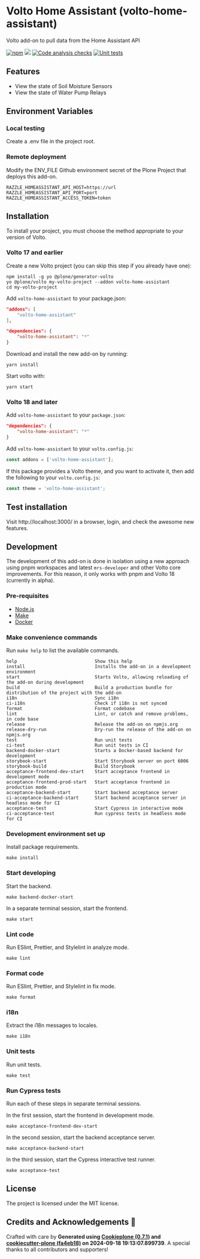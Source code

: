 # Volto Home Assistant (volto-home-assistant)

Volto add-on to pull data from the Home Assistant API

[![npm](https://img.shields.io/npm/v/volto-home-assistant)](https://www.npmjs.com/package/volto-home-assistant)
[![](https://img.shields.io/badge/-Storybook-ff4785?logo=Storybook&logoColor=white&style=flat-square)](https://fosten.github.io/volto-home-assistant/)
[![Code analysis checks](https://github.com/fosten/volto-home-assistant/actions/workflows/code.yml/badge.svg)](https://github.com/fosten/volto-home-assistant/actions/workflows/code.yml)
[![Unit tests](https://github.com/fosten/volto-home-assistant/actions/workflows/unit.yml/badge.svg)](https://github.com/fosten/volto-home-assistant/actions/workflows/unit.yml)

## Features

<!-- List your awesome features here -->

- View the state of Soil Moisture Sensors
- View the state of Water Pump Relays

## Environment Variables
### Local testing
Create a .env file in the project root.
### Remote deployment
Modify the ENV_FILE Github environment secret of the Plone Project that deploys this add-on.

```shell
RAZZLE_HOMEASSISTANT_API_HOST=https://url
RAZZLE_HOMEASSISTANT_API_PORT=port
RAZZLE_HOMEASSISTANT_ACCESS_TOKEN=token
```

## Installation

To install your project, you must choose the method appropriate to your version of Volto.


### Volto 17 and earlier

Create a new Volto project (you can skip this step if you already have one):

```
npm install -g yo @plone/generator-volto
yo @plone/volto my-volto-project --addon volto-home-assistant
cd my-volto-project
```

Add `volto-home-assistant` to your package.json:

```JSON
"addons": [
    "volto-home-assistant"
],

"dependencies": {
    "volto-home-assistant": "*"
}
```

Download and install the new add-on by running:

```
yarn install
```

Start volto with:

```
yarn start
```

### Volto 18 and later

Add `volto-home-assistant` to your `package.json`:

```json
"dependencies": {
    "volto-home-assistant": "*"
}
```

Add `volto-home-assistant` to your `volto.config.js`:

```javascript
const addons = ['volto-home-assistant'];
```

If this package provides a Volto theme, and you want to activate it, then add the following to your `volto.config.js`:

```javascript
const theme = 'volto-home-assistant';
```

## Test installation

Visit http://localhost:3000/ in a browser, login, and check the awesome new features.


## Development

The development of this add-on is done in isolation using a new approach using pnpm workspaces and latest `mrs-developer` and other Volto core improvements.
For this reason, it only works with pnpm and Volto 18 (currently in alpha).


### Pre-requisites

-   [Node.js](https://6.docs.plone.org/install/create-project.html#node-js)
-   [Make](https://6.docs.plone.org/install/create-project.html#make)
-   [Docker](https://6.docs.plone.org/install/create-project.html#docker)


### Make convenience commands

Run `make help` to list the available commands.

```text
help                             Show this help
install                          Installs the add-on in a development environment
start                            Starts Volto, allowing reloading of the add-on during development
build                            Build a production bundle for distribution of the project with the add-on
i18n                             Sync i18n
ci-i18n                          Check if i18n is not synced
format                           Format codebase
lint                             Lint, or catch and remove problems, in code base
release                          Release the add-on on npmjs.org
release-dry-run                  Dry-run the release of the add-on on npmjs.org
test                             Run unit tests
ci-test                          Run unit tests in CI
backend-docker-start             Starts a Docker-based backend for development
storybook-start                  Start Storybook server on port 6006
storybook-build                  Build Storybook
acceptance-frontend-dev-start    Start acceptance frontend in development mode
acceptance-frontend-prod-start   Start acceptance frontend in production mode
acceptance-backend-start         Start backend acceptance server
ci-acceptance-backend-start      Start backend acceptance server in headless mode for CI
acceptance-test                  Start Cypress in interactive mode
ci-acceptance-test               Run cypress tests in headless mode for CI
```

### Development environment set up

Install package requirements.

```shell
make install
```

### Start developing

Start the backend.

```shell
make backend-docker-start
```

In a separate terminal session, start the frontend.

```shell
make start
```

### Lint code

Run ESlint, Prettier, and Stylelint in analyze mode.

```shell
make lint
```

### Format code

Run ESlint, Prettier, and Stylelint in fix mode.

```shell
make format
```

### i18n

Extract the i18n messages to locales.

```shell
make i18n
```

### Unit tests

Run unit tests.

```shell
make test
```

### Run Cypress tests

Run each of these steps in separate terminal sessions.

In the first session, start the frontend in development mode.

```shell
make acceptance-frontend-dev-start
```

In the second session, start the backend acceptance server.

```shell
make acceptance-backend-start
```

In the third session, start the Cypress interactive test runner.

```shell
make acceptance-test
```

## License

The project is licensed under the MIT license.

## Credits and Acknowledgements 🙏

Crafted with care by **Generated using [Cookieplone (0.7.1)](https://github.com/plone/cookieplone) and [cookiecutter-plone (fa4eb18)](https://github.com/plone/cookiecutter-plone/commit/fa4eb182300402c26821d2356435308c740b306d) on 2024-09-18 19:13:07.899739**. A special thanks to all contributors and supporters!
